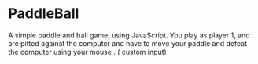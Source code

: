 # PaddleBall
A simple paddle and ball game, using JavaScript. You play as player 1, and are pitted against the computer and have to move your paddle and defeat the computer using your mouse . ( custom input)
